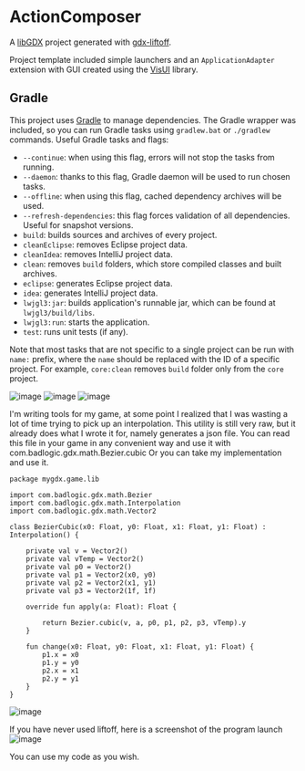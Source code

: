 # ActionComposer

A [libGDX](https://libgdx.com/) project generated with [gdx-liftoff](https://github.com/tommyettinger/gdx-liftoff).

Project template included simple launchers and an `ApplicationAdapter` extension with GUI created using the [VisUI](https://github.com/kotcrab/vis-ui) library.

## Gradle

This project uses [Gradle](http://gradle.org/) to manage dependencies.
The Gradle wrapper was included, so you can run Gradle tasks using `gradlew.bat` or `./gradlew` commands.
Useful Gradle tasks and flags:

- `--continue`: when using this flag, errors will not stop the tasks from running.
- `--daemon`: thanks to this flag, Gradle daemon will be used to run chosen tasks.
- `--offline`: when using this flag, cached dependency archives will be used.
- `--refresh-dependencies`: this flag forces validation of all dependencies. Useful for snapshot versions.
- `build`: builds sources and archives of every project.
- `cleanEclipse`: removes Eclipse project data.
- `cleanIdea`: removes IntelliJ project data.
- `clean`: removes `build` folders, which store compiled classes and built archives.
- `eclipse`: generates Eclipse project data.
- `idea`: generates IntelliJ project data.
- `lwjgl3:jar`: builds application's runnable jar, which can be found at `lwjgl3/build/libs`.
- `lwjgl3:run`: starts the application.
- `test`: runs unit tests (if any).

Note that most tasks that are not specific to a single project can be run with `name:` prefix, where the `name` should be replaced with the ID of a specific project.
For example, `core:clean` removes `build` folder only from the `core` project.

![image](https://user-images.githubusercontent.com/58075695/162628290-01bffedb-914c-4116-9009-65c1ea2133ab.png)
![image](https://user-images.githubusercontent.com/58075695/162628318-1049c4b4-6b37-4217-ac6e-f8bf61506ee8.png)
![image](https://user-images.githubusercontent.com/58075695/162628434-1c0a1780-0715-4f65-9dd5-31bdec6afb64.png)

I'm writing tools for my game, at some point I realized that I was wasting a lot of time trying to pick up an interpolation.
This utility is still very raw, but it already does what I wrote it for, namely generates a json file.
You can read this file in your game in any convenient way and use it with com.badlogic.gdx.math.Bezier.cubic
Or you can take my implementation and use it.

```
package mygdx.game.lib

import com.badlogic.gdx.math.Bezier
import com.badlogic.gdx.math.Interpolation
import com.badlogic.gdx.math.Vector2

class BezierCubic(x0: Float, y0: Float, x1: Float, y1: Float) : Interpolation() {

    private val v = Vector2()
    private val vTemp = Vector2()
    private val p0 = Vector2()
    private val p1 = Vector2(x0, y0)
    private val p2 = Vector2(x1, y1)
    private val p3 = Vector2(1f, 1f)

    override fun apply(a: Float): Float {

        return Bezier.cubic(v, a, p0, p1, p2, p3, vTemp).y
    }

    fun change(x0: Float, y0: Float, x1: Float, y1: Float) {
        p1.x = x0
        p1.y = y0
        p2.x = x1
        p2.y = y1
    }
}
```

![image](https://user-images.githubusercontent.com/58075695/162629646-caf94e28-9e02-420d-b2e6-532d07398727.png)

If you have never used liftoff, here is a screenshot of the program launch
![image](https://user-images.githubusercontent.com/58075695/162629212-2ff46cf3-477d-4b11-a12c-da2209ca627c.png)


You can use my code as you wish.